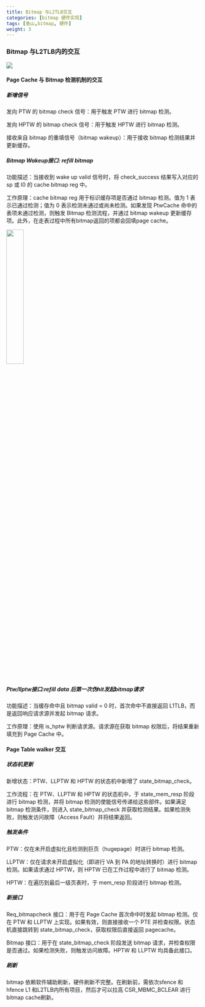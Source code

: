 ```yaml
---
title: Bitmap 与L2TLB交互
categories: [bitmap 硬件实现]
tags: [香山,bitmap, 硬件]
weight: 3
---
```



###  Bitmap 与L2TLB内的交互
![](../../module02_1.png)

 

####    Page Cache 与 Bitmap 检测机制的交互
#####  新增信号
发向 PTW 的 bitmap check 信号：用于触发 PTW 进行 bitmap 检测。

发向 HPTW 的 bitmap check 信号：用于触发 HPTW 进行 bitmap 检测。

接收来自 bitmap 的重填信号（bitmap wakeup）：用于接收 bitmap 检测结果并更新缓存。

#####  Bitmap Wakeup接口: refill bitmap
功能描述：当接收到 wake up valid 信号时，将 check_success 结果写入对应的 sp 或 l0 的 cache bitmap reg 中。

工作原理：cache bitmap reg 用于标识缓存项是否通过 bitmap 检测。值为 1 表示已通过检测；值为 0 表示检测未通过或尚未检测。如果发现 PtwCache 命中的表项未通过检测，则触发 Bitmap 检测流程，并通过 bitmap wakeup 更新缓存项。此外，在走表过程中所有bitmap返回的项都会回填page cache。

<img src=./module02_2.jpeg width=30% />
 

#####  Ptw/llptw接口:refill data 后第一次伪hit发起bitmap请求
功能描述：当缓存命中且 bitmap valid = 0 时，首次命中不直接返回 L1TLB，而是返回响应请求源并发起 bitmap 请求。

工作原理：使用 is_hptw 判断请求源。请求源在获取 bitmap 权限后，将结果重新填充到 Page Cache 中。

####   Page Table walker 交互
##### 状态机更新
新增状态：PTW、LLPTW 和 HPTW 的状态机中新增了 state_bitmap_check。

工作流程：在 PTW、LLPTW 和 HPTW 的状态机中，于 state_mem_resp 阶段进行 bitmap 检测，并将 bitmap 检测的使能信号传递给这些部件。如果满足 bitmap 检测条件，则进入 state_bitmap_check 并获取检测结果。如果检测失败，则触发访问故障（Access Fault）并将结果返回。

#####  触发条件
PTW：仅在未开启虚拟化且检测到巨页（hugepage）时进行 bitmap 检测。

LLPTW：仅在请求未开启虚拟化（即进行 VA 到 PA 的地址转换时）进行 bitmap 检测。如果请求通过 HPTW，则 HPTW 已在工作过程中进行了 bitmap 检测。

HPTW：在遍历到最后一级页表时，于 mem_resp 阶段进行 bitmap 检测。

#####  新接口
Req_bitmapcheck 接口：用于在 Page Cache 首次命中时发起 bitmap 检测。仅在 PTW 和 LLPTW 上实现。如果有效，则直接接收一个 PTE 并检查权限。状态机直接跳转到 state_bitmap_check，获取权限后直接返回 pagecache。

Bitmap 接口：用于在 state_bitmap_check 阶段发送 bitmap 请求，并检查权限是否通过。如果检测失败，则触发访问故障。HPTW 和 LLPTW 均具备此接口。

#####  刷新
bitmap 依赖软件辅助刷新，硬件刷新不完整。在刷新前，需依次sfence 和 hfence L1 和L2TLB内所有项目，然后才可以拉高 CSR_MBMC_BCLEAR  进行bitmap cache刷新。